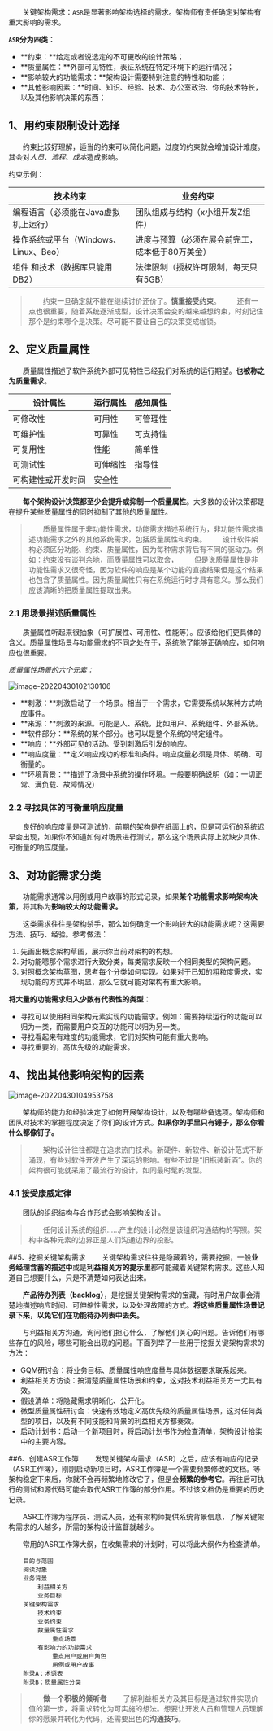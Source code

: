 &emsp;&emsp;关键架构需求：`ASR`是显著影响架构选择的需求。架构师有责任确定对架构有重大影响的需求。

**`ASR`分为四类：**
- **约束：**给定或者说选定的不可更改的设计策略；
- **质量属性：**外部可见特性，表征系统在特定环境下的运行情况；
- **影响较大的功能需求：**架构设计需要特别注意的特性和功能；
- **其他影响因素：**时间、知识、经验、技术、办公室政治、你的技术特长，以及其他影响决策的东西；

## 1、用约束限制设计选择
&emsp;&emsp;约束比较好理解，适当的约束可以简化问题，过度的约束就会增加设计难度。其会对*人员、流程、成本*造成影响。

约束示例：

| 技术约束                              | 业务约束                                         |
| ------------------------------------- | ------------------------------------------------ |
| 编程语言（必须能在Java虚拟机上运行）  | 团队组成与结构（x小组开发Z组件）                 |
| 操作系统或平台（Windows、Linux、Beo） | 进度与预算（必须在展会前完工，成本低于80万美金） |
| 组件 和技术（数据库只能用DB2）        | 法律限制（授权许可限制，每天只有5GB）            |


> &emsp;&emsp;约束一旦确定就不能在继续讨价还价了。**慎重接受约束**。
> &emsp;&emsp;还有一点也很重要，随着系统逐渐成型，设计决策会变的越来越想约束，时刻记住那个是约束哪个是决策。尽可能不要让自己的决策变成枷锁。
> 

## 2、定义质量属性
&emsp;&emsp;质量属性描述了软件系统外部可见特性已经我们对系统的运行期望。**也被称之为质量需求**。

| 设计属性           | 运行属性 | 感知属性 |
| ------------------ | -------- | -------- |
| 可修改性           | 可用性   | 可管理性 |
| 可维护性           | 可靠性   | 可支持性 |
| 可复用性           | 性能     | 简单性   |
| 可测试性           | 可伸缩性 | 指导性   |
| 可构建性或开发时间 | 安全性   |          |


&emsp;&emsp;**每个架构设计决策都至少会提升或抑制一个质量属性**。大多数的设计决策都是在提升某些质量属性的同时抑制了其他的质量属性。

> &emsp;&emsp;质量属性属于非功能性需求，功能需求描述系统行为，非功能性需求描述功能需求之外的其他系统需求，包括质量属性和约束。
> &emsp;&emsp;设计软件架构必须区分功能、约束、质量属性，因为每种需求背后有不同的驱动力。例如：约束没有谈判余地，而质量属性可以取舍，
> &emsp;&emsp;但是说质量属性是非功能性需求又很奇怪，因为软件的响应是某个功能的直接结果但是这个结果也包含了质量属性。因为质量属性只有在系统运行时才具有意义。那么我们应该清晰的把质量属性提取出来。
> 

### 2.1 用场景描述质量属性 
&emsp;&emsp;质量属性听起来很抽象（可扩展性、可用性、性能等）。应该给他们更具体的含义。质量属性场景与功能需求的不同之处在于，系统除了能够正确响应，如何响应也很重要。

*质量属性场景的六个元素：*

![image-20220430102130106](https://gitee.com/tizo_kingbb/picImg/raw/master/img/20220430102135.png)

- **刺激：**刺激启动了一个场景。相当于一个需求，它需要系统以某种方式响应事件。
- **来源：**刺激的来源。可能是人、系统，比如用户、系统组件、外部系统。
- **软件部分：**系统的某个部分。也可以是整个系统的特定组件。
- **响应：**外部可见的活动。受到刺激后引发的响应。
- **响应度量：**定义响应成功的标准和条件。响应度量必须是具体、明确、可衡量的。
- **环境背景：**描述了场景中系统的操作环境。一般要明确说明（如：一切正常、满负载、故障情况）

### 2.2 寻找具体的可衡量响应度量
&emsp;&emsp;良好的响应度量是可测试的，前期的架构是在纸面上的，但是可运行的系统迟早会出现，如果你不知道如何对场景进行测试，那么这个场景实际上就缺少具体、可衡量的响应度量。


## 3、对功能需求分类
&emsp;&emsp;功能需求通常以用例或用户故事的形式记录，如果**某个功能需求影响架构决策**，将其称为**影响较大的功能需求。**

&emsp;&emsp;这类需求往往是架构杀手，那么如何确定一个影响较大的功能需求呢？这需要方法、技巧、经验。参考做法：
1. 先画出概念架构草图，展示你当前对架构的构想。
2. 对功能嗯那个需求进行大致分类，每类需求反映一个相同类型的架构问题。
3. 对照概念架构草图，思考每个分类如何实现。如果对于已知的粗粒度需求，实现功能的方式并不明显，那么它就可能对架构有重大影响。

**将大量的功能需求归入少数有代表性的类型：**
- 寻找可以使用相同架构元素实现的功能需求。例如：需要持续运行的功能可以归为一类，而需要用户交互的功能可以归为另一类。
- 寻找看起来有难度的功能需求，它们对架构可能有重大影响。
- 寻找重要的，高优先级的功能需求。


## 4、找出其他影响架构的因素

![image-20220430104953758](https://gitee.com/tizo_kingbb/picImg/raw/master/img/20220430104953.png)

&emsp;&emsp;架构师的能力和经验决定了如何开展架构设计，以及有哪些备选项。架构师和团队对技术的掌握程度决定了你们的设计方式。**如果你的手里只有锤子，那么你看什么都像钉子。**

> &emsp;&emsp;架构设计往往都是在追求热门技术。新硬件、新软件、新设计范式不断涌现，有些对软件开发产生了深远的影响。有些不过是“旧瓶装新酒”。你的架构很可能就采用了最流行的设计，如同最时髦的发型。
> 


### 4.1 接受康威定律
&emsp;&emsp;团队的组织结构与合作形式会影响架构设计。

> &emsp;&emsp;任何设计系统的组织……产生的设计必然是该组织沟通结构的写照。架构中各种元素的边界正是人们沟通边界的投影。
> 

##5、挖掘关键架构需求
&emsp;&emsp;关键架构需求往往是隐藏着的，需要挖掘，一般**业务经理含蓄的描述中**或是**利益相关方的提示里**都可能藏着关键架构需求。这些人知道自己想要什么，只是不清楚如何表达出来。

&emsp;&emsp;**产品待办列表（backlog）**，是挖掘关键架构需求的宝藏，有时用户故事会清楚地描述响应时间、可伸缩性需求，以及处理故障的方式。**将这些质量属性场景记录下来，以免它们在功能待办列表中丢失。**

&emsp;&emsp;与利益相关方沟通，询问他们担心什么，了解他们关心的问题。告诉他们有哪些存在的风险，哪些可能会出现的问题。下面列举了一些用于挖掘关键架构需求的方法：

- GQM研讨会：将业务目标、质量属性响应度量与具体数据要求联系起来。
- 利益相关方访谈：搞清楚质量属性场景和约束，这对技术利益相关方一尤其有效。
- 假设清单：将隐藏需求明晰化、公开化。
- 微型质量属性研讨会：快速有效地定义高优先级的质量属性场景，这对任何类型的项目，以及有不同技能和背景的利益相关方都奏效。
- 启动计划书：启动一个新项目时，将启动计划书作为检查清单，架构设计拾柒中的主要内容。

##6、创建ASR工作簿
&emsp;&emsp;发现关键架构需求（ASR）之后，应该有响应的记录（ASR工作簿），刚刚启动新项目时，ASR工作簿是一个需要频繁修改的文档。等架构稳定下来后，你就不会再频繁地修改它了，但是会**频繁的参考它**。再往后可执行的测试和源代码可能会取代ASR工作簿的部分作用。不过该文档仍是重要的历史记录。

&emsp;&emsp;ASR工作簿为程序员、测试人员，还有架构师提供系统背景信息，了解关键架构需求的人越多，所需的架构设计监督就越少。

&emsp;&emsp;常用的ASR工作簿大纲，在收集需求的计划时，可以将此大纲作为检查清单。
```shell
	目的与范围
	阅读对象
	业务背景
		利益相关方
		业务目标
	关键架构需求
		技术约束
		业务约束
		数量属性需求
			重点场景
		有影响力的功能需求
			重点用户或用户角色
			用例或用户故事
	附录A：术语表
	附录B：质量属性分类
```

> &emsp;&emsp;**做一个积极的倾听者**
> &emsp;&emsp;了解利益相关方及其目标是通过软件实现价值的第一步，将需求转化为可实施的想法。想要让开发人员和管理人员理解你的愿景并转化为代码，还需要出色的**沟通技巧**。
> 


